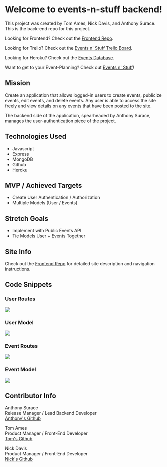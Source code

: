 # Welcome to events-n-stuff backend!

This project was created by Tom Ames, Nick Davis, and Anthony Surace. This is the back-end repo for this project.

Looking for Frontend? Check out the <a href="https://github.com/ajsur1017/events-n-stuff-frontend">Frontend Repo</a>.

Looking for Trello? Check out the <a href="https://trello.com/b/ejpanVcd/event-track-app">Events n' Stuff Trello Board</a>.

Looking for Heroku? Check out the <a href="https://events-n-stuff.herokuapp.com/events/">Events Database</a>.

Want to get to your Event-Planning? Check out <a href="https://events-n-stuff.netlify.app/">Events n' Stuff</a>!

## Mission

Create an application that allows logged-in users to create events, publicize events, edit events, and delete events. Any user is able to access the site freely and view details on any events that have been posted to the site.

The backend side of the application, spearheaded by Anthony Surace, manages the user-authentication piece of the project. 

## Technologies Used 

- Javascript
- Express
- MongoDB
- Github
- Heroku

## MVP / Achieved Targets

- Create User Authentication / Authorization
- Multiple Models (User / Events)

## Stretch Goals

- Implement with Public Events API
- Tie Models User + Events Together

## Site Info

Check out the <a href="https://github.com/ajsur1017/events-n-stuff-frontend">Frontend Repo</a> for detailed site description and navigation instructions.

## Code Snippets

### User Routes

<img src="https://imgur.com/NyrZg2e.png"/>

### User Model

<img src="https://imgur.com/wcGv3TG.png"/>

### Event Routes
<img src="https://imgur.com/1mbVRDf.png"/>

### Event Model
<img src="https://imgur.com/n9fXoCw.png"/>

## Contributor Info

Anthony Surace<br>
Release Manager / Lead Backend Developer<br>
<a href="https://github.com/ajsur1017">Anthony's Github</a>

Tom Ames<br>
Product Manager / Front-End Developer <br>
<a href="https://github.com/tsames">Tom's Github</a>

Nick Davis<br>
Product Manager / Front-End Developer <br>
<a href="https://github.com/nickdavis1018">Nick's Github</a>

